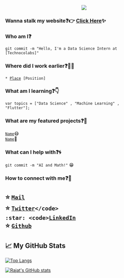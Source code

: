 <p align="center">
  <img src="https://github.com/rajattiwari111/Rajat-Tiwari/blob/master/hello.gif">
</p>


### Wanna stalk my website:question::point_right: [Click Here](https://rajattiwari01.github.io/):sparkles:

### Who am I:question: 
<code>git commit -m "Hello, I'm a Data Science Intern at [Technocolabs]"</code>

### Where did I work earlier:question::woman_technologist:
<code>* [Place](Link) [Position]</code>  
  
### What am I learning:question::point_down:	
<code>var topics = ["Data Science" , "Machine Learning" , "Flutter"];</code>

### What are my featured projects:question::rocket:
<code>[Name](link)</code>:mask:  
<code>[Name](link)</code>:robot:     

### What can I help with:question::cyclone:
<code>git commit -m "AI and Math!"</code> :grin:

### How to connect with me:question::email:
:star: <code>[Mail](mailto:rajattiwari785@gmail.com)</code>    
:star: <code>[Twitter](https://twitter.com/rajat_tiwari__)</code>  
:star: <code>[LinkedIn](https://www.linkedin.com/in/-rajat-tiwari/)</code>  
:star: <code>[Github](https://github.com/rajattiwariii)</code>  
---

## &#x1f4c8; My GitHub Stats

[![Top Langs](https://github-readme-stats.vercel.app/api/top-langs/?username=rajattiwari01&hide=java,html,css&theme=radical)](https://github.com/rajattiwari01/github-readme-stats)

[![Rajat's GitHub stats](https://github-readme-stats.vercel.app/api?username=rajattiwari01&theme=radical)](https://github.com/rajattiwari01/github-readme-stats)
